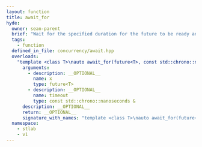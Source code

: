 ```yaml
---
layout: function
title: await_for
hyde:
  owner: sean-parent
  brief: "Wait for the specified duration for the future to be ready and either returns a ready future or a new future which can be waited on.\n"
  tags:
    - function
  defined_in_file: concurrency/await.hpp
  overloads:
    "template <class T>\nauto await_for(future<T>, const std::chrono::nanoseconds &) -> future<T>":
      arguments:
        - description: __OPTIONAL__
          name: x
          type: future<T>
        - description: __OPTIONAL__
          name: timeout
          type: const std::chrono::nanoseconds &
      description: __OPTIONAL__
      return: __OPTIONAL__
      signature_with_names: "template <class T>\nauto await_for(future<T> x, const std::chrono::nanoseconds & timeout) -> future<T>"
  namespace:
    - stlab
    - v1
---
```

